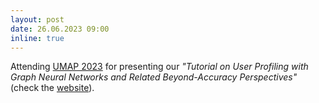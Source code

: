 ```yaml
---
layout: post
date: 26.06.2023 09:00
inline: true
---
```


Attending [UMAP 2023](https://www.um.org/umap2023/) for presenting our *"Tutorial on User Profiling with Graph Neural Networks and Related Beyond-Accuracy Perspectives"* (check the [website](https://beyondaccuracy-userprofiling.github.io/tutorial-umap23/)).